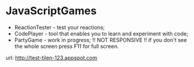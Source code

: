 # JavaScriptGames

- ReactionTester - test your reactions;
- CodePlayer - tool that enables you to learn and experiment with code;
- PartyGame - work in progress; !! NOT RESPONSIVE !! if you don't see the whole screen press F11 for full screen.

url: http://test-tilen-123.appspot.com
